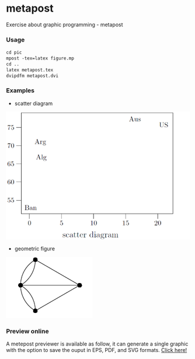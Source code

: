 # metapost
Exercise about graphic programming - metapost

### Usage

````
cd pic
mpost -tex=latex figure.mp
cd ..
latex metapost.tex
dvipdfm metapost.dvi

````

### Examples

* scatter diagram

![](./example/scatter_diagram.png)

* geometric figure

![](./example/geometric.png)

### Preview online
A metepost previewer is available as follow, it can generate a single graphic with the option to save the ouput in EPS, PDF, and SVG formats. [Click here!](http://www.tlhiv.org/mppreview/)
